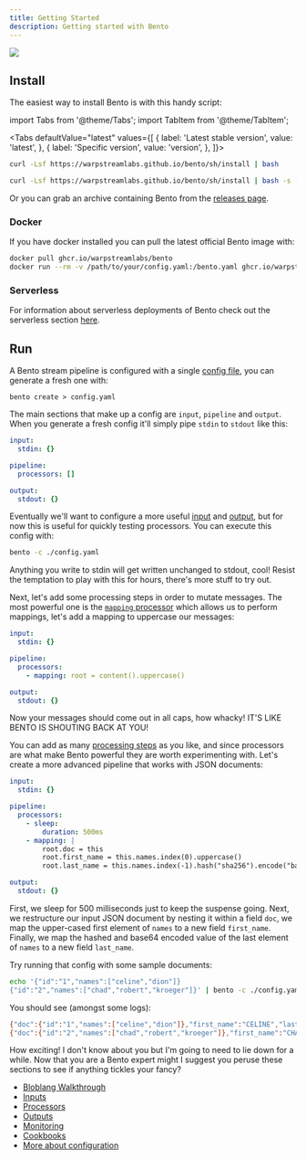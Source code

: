 ```yaml
---
title: Getting Started
description: Getting started with Bento
---
```


<div style={{textAlign: 'center'}}><img style={{maxWidth: '300px'}} src="/bento/img/teacher-blob.svg" /></div>

## Install

The easiest way to install Bento is with this handy script:

import Tabs from '@theme/Tabs';
import TabItem from '@theme/TabItem';

<Tabs defaultValue="latest" values={[
  { label: 'Latest stable version', value: 'latest', },
  { label: 'Specific version', value: 'version', },
]}>
<TabItem value="latest">

```sh
curl -Lsf https://warpstreamlabs.github.io/bento/sh/install | bash
```

</TabItem>
<TabItem value="version">

```sh
curl -Lsf https://warpstreamlabs.github.io/bento/sh/install | bash -s -- 1.0.1
```

</TabItem>
</Tabs>

Or you can grab an archive containing Bento from the [releases page][releases].

### Docker

If you have docker installed you can pull the latest official Bento image with:

```sh
docker pull ghcr.io/warpstreamlabs/bento
docker run --rm -v /path/to/your/config.yaml:/bento.yaml ghcr.io/warpstreamlabs/bento
```

### Serverless

For information about serverless deployments of Bento check out the serverless section [here][serverless].

## Run

A Bento stream pipeline is configured with a single [config file][configuration], you can generate a fresh one with:

```shell
bento create > config.yaml
```

The main sections that make up a config are `input`, `pipeline` and `output`. When you generate a fresh config it'll simply pipe `stdin` to `stdout` like this:

```yaml
input:
  stdin: {}

pipeline:
  processors: []

output:
  stdout: {}
```

Eventually we'll want to configure a more useful [input][inputs] and [output][outputs], but for now this is useful for quickly testing processors. You can execute this config with:

```sh
bento -c ./config.yaml
```

Anything you write to stdin will get written unchanged to stdout, cool! Resist the temptation to play with this for hours, there's more stuff to try out.

Next, let's add some processing steps in order to mutate messages. The most powerful one is the [`mapping` processor][processors.mapping] which allows us to perform mappings, let's add a mapping to uppercase our messages:

```yaml
input:
  stdin: {}

pipeline:
  processors:
    - mapping: root = content().uppercase()

output:
  stdout: {}
```

Now your messages should come out in all caps, how whacky! IT'S LIKE BENTO IS SHOUTING BACK AT YOU!

You can add as many [processing steps][processors] as you like, and since processors are what make Bento powerful they are worth experimenting with. Let's create a more advanced pipeline that works with JSON documents:

```yaml
input:
  stdin: {}

pipeline:
  processors:
    - sleep:
        duration: 500ms
    - mapping: |
        root.doc = this
        root.first_name = this.names.index(0).uppercase()
        root.last_name = this.names.index(-1).hash("sha256").encode("base64")

output:
  stdout: {}
```

First, we sleep for 500 milliseconds just to keep the suspense going. Next, we restructure our input JSON document by nesting it within a field `doc`, we map the upper-cased first element of `names` to a new field `first_name`. Finally, we map the hashed and base64 encoded value of the last element of `names` to a new field `last_name`.

Try running that config with some sample documents:

```sh
echo '{"id":"1","names":["celine","dion"]}
{"id":"2","names":["chad","robert","kroeger"]}' | bento -c ./config.yaml
```

You should see (amongst some logs):

```sh
{"doc":{"id":"1","names":["celine","dion"]},"first_name":"CELINE","last_name":"1VvPgCW9sityz5XAMGdI2BTA7/44Wb3cANKxqhiCo50="}
{"doc":{"id":"2","names":["chad","robert","kroeger"]},"first_name":"CHAD","last_name":"uXXg5wCKPjpyj/qbivPbD9H9CZ5DH/F0Q1Twytnt2hQ="}
```

How exciting! I don't know about you but I'm going to need to lie down for a while. Now that you are a Bento expert might I suggest you peruse these sections to see if anything tickles your fancy?

- [Bloblang Walkthrough][bloblang.walkthrough]
- [Inputs][inputs]
- [Processors][processors]
- [Outputs][outputs]
- [Monitoring][monitoring]
- [Cookbooks][cookbooks]
- [More about configuration][configuration]

[proc_proc_field]: /docs/components/processors/process_field
[proc_text]: /docs/components/processors/text
[processors]: /docs/components/processors/about
[processors.mapping]: /docs/components/processors/mapping
[inputs]: /docs/components/inputs/about
[outputs]: /docs/components/outputs/about
[jmespath]: http://jmespath.org/
[releases]: https://github.com/warpstreamlabs/bento/releases
[serverless]: /docs/guides/serverless/about
[configuration]: /docs/configuration/about
[monitoring]: /docs/guides/monitoring
[cookbooks]: /cookbooks
[bloblang.walkthrough]: /docs/guides/bloblang/walkthrough
